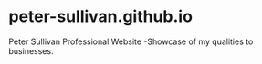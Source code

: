 # peter-sullivan.github.io
Peter Sullivan Professional Website
-Showcase of my qualities to businesses.
